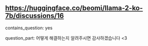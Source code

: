 ## https://huggingface.co/beomi/llama-2-ko-7b/discussions/16

contains_question: yes

question_part: 어떻게 해결하는지 알려주시면 감사하겠습니다 <3